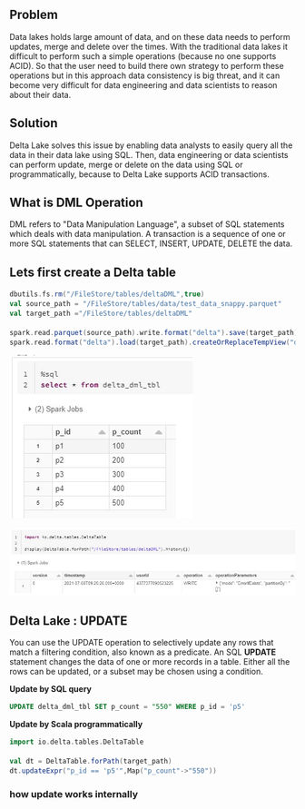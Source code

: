 ## Problem
Data lakes holds large amount of data, and on these data needs to perform updates, merge and delete over the times. With the traditional data lakes it difficult to perform such a simple operations (because no one supports ACID). So that the user need to build there own strategy to perform these operations but in this approach data consistency is big threat, and it can become very difficult for data engineering and data scientists to reason about their data.

## Solution
Delta Lake solves this issue by enabling data analysts to easily query all the data in their data lake using SQL. Then, data engineering or data scientists can perform update, merge or delete on the data using SQL or programmatically, because to Delta Lake supports ACID transactions.


## What is DML Operation
DML refers to "Data Manipulation Language", a subset of SQL statements which deals with data manipulation. A transaction is a sequence of one or more SQL statements that can SELECT, INSERT, UPDATE, DELETE the data.

## Lets first create a Delta table
```scala
dbutils.fs.rm("/FileStore/tables/deltaDML",true)
val source_path = "/FileStore/tables/data/test_data_snappy.parquet"
val target_path ="/FileStore/tables/deltaDML"

spark.read.parquet(source_path).write.format("delta").save(target_path)
spark.read.format("delta").load(target_path).createOrReplaceTempView("delta_dml_tbl")
```

![Delta lake](https://github.com/gurditsingh/blog/blob/gh-pages/_screenshots/dl_ep6_dml1.JPG?raw=true)

![Delta lake](https://github.com/gurditsingh/blog/blob/gh-pages/_screenshots/dl_ep6_dml4.JPG?raw=true)



## Delta Lake : UPDATE
You can use the UPDATE operation to selectively update any rows that match a filtering condition, also known as a predicate. An SQL **UPDATE** statement changes the data of one or more records in a table. Either all the rows can be updated, or a subset may be chosen using a condition.

**Update by SQL query**
```sql
UPDATE delta_dml_tbl SET p_count = "550" WHERE p_id = 'p5'
```
**Update by Scala programmatically**
```scala
import io.delta.tables.DeltaTable

val dt = DeltaTable.forPath(target_path)
dt.updateExpr("p_id == 'p5'",Map("p_count"->"550"))
```

### how update works internally
<!--stackedit_data:
eyJoaXN0b3J5IjpbMTkzNTk0NzY2OSwtMTIzNDQ3MDIyNywtMT
QyMDU1ODU1OSwtMTEyNjg2MzEyNywtMTE0NTI4OTg4MCwxOTMx
ODg1NDk4LDUxNjY4OTUyNCw0MDU2NDAzMjUsNzAwMjMwOTY4LD
I4MDA3MzMzMSw1NTQyNDkwNTIsLTExMTQ4NDY4ODUsNTczNzM4
NDg5LC00MDQ5MDMyNDEsMTY0MzMxNjUxLC0xMzg3MTk3OTkzLD
E1ODcyOTk5MDIsLTc1OTIzMTc3OCw5NjExNTg2NzQsLTE3MzUy
NzI3MjNdfQ==
-->